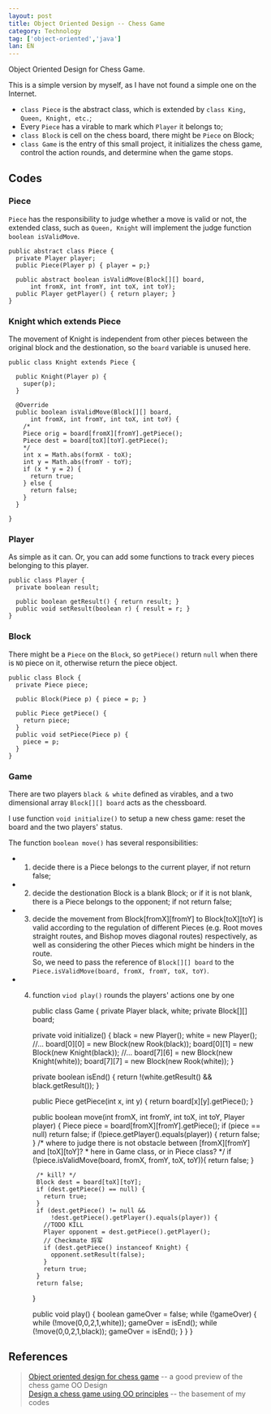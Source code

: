```yaml
---
layout: post
title: Object Oriented Design -- Chess Game
category: Technology
tag: ['object-oriented','java']
lan: EN
---
```


Object Oriented Design for Chess Game.

This is a simple version by myself, as I have not found a simple one on the Internet.

<!--preview-->

* `class Piece` is the abstract class, which is extended by `class King, Queen, Knight, etc.`;
* Every `Piece` has a virable to mark which `Player` it belongs to;
* `class Block` is cell on the chess board, there might be `Piece` on Block;
* `class Game` is the entry of this small project, it initializes the chess game, control the action rounds, and determine when the game stops.

## Codes

### Piece

`Piece` has the responsibility to judge whether a move is valid or not, the extended class, such as `Queen, Knight` will implement the judge function `boolean isValidMove`.

    public abstract class Piece {
      private Player player;
      public Piece(Player p) { player = p;}

      public abstract boolean isValidMove(Block[][] board,
          int fromX, int fromY, int toX, int toY);
      public Player getPlayer() { return player; }
    }

### Knight which extends Piece

The movement of Knight is independent from other pieces between the original block and the destionation, so the `board` variable is unused here.

    public class Knight extends Piece {

      public Knight(Player p) {
        super(p);
      }

      @Override
      public boolean isValidMove(Block[][] board,
          int fromX, int fromY, int toX, int toY) {
        /*
        Piece orig = board[fromX][fromY].getPiece();
        Piece dest = board[toX][toY].getPiece();
        */
        int x = Math.abs(formX - toX);
        int y = Math.abs(fromY - toY);
        if (x * y = 2) {
          return true;
        } else {
          return false;
        }
      }

    }

### Player

As simple as it can. Or, you can add some functions to track every pieces belonging to this player.

    public class Player {
      private boolean result;

      public boolean getResult() { return result; }
      public void setResult(boolean r) { result = r; }
    }

### Block

There might be a `Piece` on the `Block`, so `getPiece()` return `null` when there is `NO` piece on it, otherwise return the piece object.

    public class Block {
      private Piece piece;

      public Block(Piece p) { piece = p; }

      public Piece getPiece() {
        return piece;
      }
      public void setPiece(Piece p) {
        piece = p;
      }
    }


### Game

There are two players `black & white` defined as virables, and a two dimensional array `Block[][] board` acts as the chessboard.

I use function `void initialize()` to setup a new chess game: reset the board and the two players' status.

The function `boolean move()` has several responsibilities: 

* 1) decide there is a Piece belongs to the current player, if not return false;

* 2) decide the destionation Block is a blank Block; or if it is not blank, there is a Piece belongs to the opponent; if not return false;

* 3) decide the movement from Block[fromX][fromY] to Block[toX][toY] is valid according to the regulation of different Pieces (e.g. Root moves straight routes, and Bishop moves diagonal routes) respectively, as well as considering the other Pieces which might be hinders in the route. <br/>
So, we need to pass the reference of `Block[][] board` to the `Piece.isValidMove(board, fromX, fromY, toX, toY)`.

* 4) function `viod play()` rounds the players' actions one by one

      public class Game {
        private Player black, white;
        private Block[][] board;

        private void initialize() { 
          black = new Player();
          white = new Player();
          //... 
          board[0][0] = new Block(new Rook(black));
          board[0][1] = new Block(new Knight(black));
          //...
          board[7][6] = new Block(new Knight(white));
          board[7][7] = new Block(new Rook(white));
        }

        private boolean isEnd() {
          return !(white.getResult() && black.getResult());
        }

        public Piece getPiece(int x, int y) {
          return board[x][y].getPiece();
        }

        public boolean move(int fromX, int fromY, int toX, int toY, Player player) {
          Piece piece = board[fromX][fromY].getPiece();
          if (piece == null) return false;
          if (!piece.getPlayer().equals(player)) {
            return false;
          }
          /* where to judge there is not obstacle between [fromX][fromY] and [toX][toY]? 
           * here in Game class, or in Piece class? */
          if (!piece.isValidMove(board, fromX, fromY, toX, toY)){
            return false;
          }

          /* kill? */
          Block dest = board[toX][toY];
          if (dest.getPiece() == null) {
            return true;
          }
          if (dest.getPiece() != null &&
              !dest.getPiece().getPlayer().equals(player)) {
            //TODO KILL
            Player opponent = dest.getPiece().getPlayer();
            // Checkmate 将军
            if (dest.getPiece() instanceof Knight) {
              opponent.setResult(false);
            }
            return true;
          }
          return false;
        }

        public void play() {
          boolean gameOver = false;
          while (!gameOver) {
            while (!move(0,0,2,1,white));
            gameOver = isEnd();
            while (!move(0,0,2,1,black));
            gameOver = isEnd();
          }
        }
      }


## References

<blockquote>
<a href="http://amitcodes.com/2014/02/04/object-oriented-design-for-chess-game/">Object oriented design for chess game</a> -- a good preview of the chess game OO Design <br/> 
<a href="http://tianrunhe.wordpress.com/2012/03/19/design-a-chess-game-using-oo-principles/">Design a chess game using OO principles</a> -- the basement of my codes
</blockquote>

